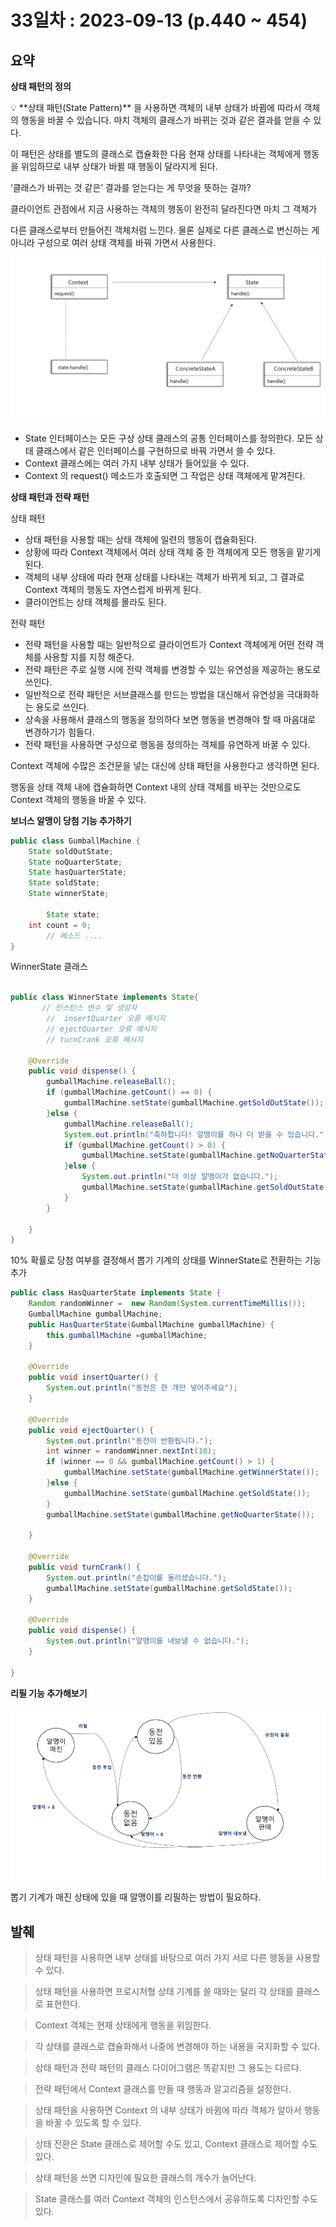 # 33일차 : 2023-09-13 (p.440 ~ 454)

## 요약

**상태 패턴의 정의**

<aside>
💡 **상태 패턴(State Pattern)** 을 사용하면 객체의 내부 상태가 바뀜에 따라서 객체의 행동을 바꿀 수 있습니다. 마치 객체의 클래스가 바뀌는 것과 같은 결과를 얻을 수 있다.

</aside>

이 패턴은 상태를 별도의 클래스로 캡슐화한 다음 현재 상태를 나타내는 객체에게 행동을 위임하므로 내부 상태가 바뀔 때 행동이 달라지게 된다.

‘클래스가 바뀌는 것 같은’ 결과를 얻는다는 게 무엇을 뜻하는 걸까?

클라이언트 관점에서 지금 사용하는 객체의 행동이 완전히 달라진다면 마치 그 객체가

다른 클래스로부터 만들어진 객체처럼 느낀다. 물론 실제로 다른 클래스로 변신하는 게 아니라 구성으로 여러 상태 객체를 바꿔 가면서 사용한다.

![state](state.png)

- State 인터페이스는 모든 구상 상태 클래스의 공통 인터페이스를 정의한다. 모든 상태 클래스에서 같은 인터페이스를 구현하므로 바꿔 가면서 쓸 수 있다.
- Context 클래스에는 여러 가지 내부 상태가 들어있을 수 있다.
- Context 의 request() 메소드가 호출되면 그 작업은 상태 객체에게 맡겨진다.

**상태 패턴과 전략 패턴**

상태 패턴

- 상태 패턴을 사용할 때는 상태 객체에 일련의 행동이 캡슐화된다.
- 상황에 따라 Context 객체에서 여러 상태 객체 중 한 객체에게 모든 행동을 맡기게 된다.
- 객체의 내부 상태에 따라 현재 상태를 나타내는 객체가 바뀌게 되고, 그 결과로 Context 객체의 행동도 자연스럽게 바뀌게 된다.
- 클라이언트는 상태 객체를 몰라도 된다.

전략 패턴

- 전략 패턴을 사용할 때는 일반적으로 클라이언트가 Context 객체에게 어떤 전략 객체를 사용할 지를 지정 해준다.
- 전략 패턴은 주로 실행 시에 전략 객체를 변경할 수 있는 유연성을 제공하는 용도로 쓰인다.
- 일반적으로 전략 패턴은 서브클래스를 만드는 방법을 대신해서 유연성을 극대화하는 용도로 쓰인다.
- 상속을 사용해서 클래스의 행동을 정의하다 보면 행동을 변경해야 할 때 마음대로 변경하기가 힘들다.
- 전략 패턴을 사용하면 구성으로 행동을 정의하는 객체를 유연하게 바꿀 수 있다.

Context 객체에 수많은 조건문을 넣는 대신에 상태 패턴을 사용한다고 생각하면 된다.

행동을 상태 객체 내에 캡슐화하면 Context 내의 상태 객체를 바꾸는 것만으로도 Context 객체의 행동을 바꿀 수 있다.

**보너스 알맹이 당첨 기능 추가하기**

```java
public class GumballMachine {
    State soldOutState;
    State noQuarterState;
    State hasQuarterState;
    State soldState;
    State winnerState;

		State state;
    int count = 0;
		// 메소드 ....
}
```

WinnerState 클래스

```java

public class WinnerState implements State{
	   // 인스턴스 변수 및 생성자
		//  insertQuarter 오류 메시지
		// ejectQuarter 오류 메시지
		// turnCrank 오류 메시지

    @Override
    public void dispense() {
        gumballMachine.releaseBall();
        if (gumballMachine.getCount() == 0) {
            gumballMachine.setState(gumballMachine.getSoldOutState());
        }else {
            gumballMachine.releaseBall();
            System.out.println("축하합니다! 알맹이를 하나 더 받을 수 있습니다.");
            if (gumballMachine.getCount() > 0) {
                gumballMachine.setState(gumballMachine.getNoQuarterState());
            }else {
                System.out.println("더 이상 알맹이가 없습니다.");
                gumballMachine.setState(gumballMachine.getSoldOutState());
            }
        }

    }
}
```

10% 확률로 당첨 여부를 결정해서 뽑기 기계의 상태를 WinnerState로 전환하는 기능 추가

```java
public class HasQuarterState implements State {
    Random randomWinner =  new Random(System.currentTimeMillis());
    GumballMachine gumballMachine;
    public HasQuarterState(GumballMachine gumballMachine) {
        this.gumballMachine =gumballMachine;
    }

    @Override
    public void insertQuarter() {
        System.out.println("동전은 한 개만 넣어주세요");
    }

    @Override
    public void ejectQuarter() {
        System.out.println("동전이 반환됩니다.");
        int winner = randomWinner.nextInt(10);
        if (winner == 0 && gumballMachine.getCount() > 1) {
            gumballMachine.setState(gumballMachine.getWinnerState());
        }else {
            gumballMachine.setState(gumballMachine.getSoldState());
        }
        gumballMachine.setState(gumballMachine.getNoQuarterState());

    }

    @Override
    public void turnCrank() {
        System.out.println("손잡이를 돌리셨습니다.");
        gumballMachine.setState(gumballMachine.getSoldState());
    }

    @Override
    public void dispense() {
        System.out.println("알맹이를 내보낼 수 없습니다.");
    }

}
```

**리필 기능 추가해보기**

![state2](state2.png)

뽑기 기계가 매진 상태에 있을 때 알맹이를 리필하는 방법이 필요하다.

## 발췌

> 상태 패턴을 사용하면 내부 상태를 바탕으로 여러 가지 서로 다른 행동을 사용할 수 있다.
>

> 상태 패턴을 사용하면 프로시저형 상태 기계를 쓸 때와는 달리 각 상태를 클래스로 표현한다.
>

> Context 객체는 현재 상태에게 행동을 위임한다.
>

> 각 상태를 클래스로 캡슐화해서 나중에 변경해야 하는 내용을 국지화할 수 있다.
>

> 상태 패턴과 전략 패턴의 클래스 다이어그램은 똑같지만 그 용도는 다르다.
>

> 전략 패턴에서 Context 클래스를 만들 때  행동과 알고리즘을 설정한다.
>

> 상태 패턴을 사용하면 Context 의 내부 상태가 바뀜에 따라 객체가 알아서 행동을 바꿀 수 있도록 할 수 있다.
>

> 상태 전환은 State 클래스로 제어할 수도 있고, Context 클래스로 제어할 수도 있다.
>

> 상태 패턴을 쓰면 디자인에 필요한 클래스의 개수가 늘어난다.
>

> State 클래스를 여러 Context 객체의 인스턴스에서 공유하도록 디자인할 수도 있다.
>